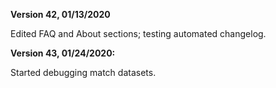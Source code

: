 __Version 42, 01/13/2020__

Edited FAQ and About sections; testing automated changelog.

__Version 43, 01/24/2020:__

Started debugging match datasets.


